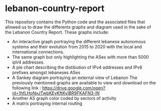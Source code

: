 # lebanon-country-report
This repository contains the Python code and the associated files that allowed us to draw the differents graphs and diagram used in the sake of the Lebanon Country Report.
These graphs include:
  - An interactive graph portraying the different lebanese autonomous systems and their evolution from 2015 to 2020 with the local and         international connections.
  - The same graph but only highlighting the ASes with more than 5000 ipV4 addresses.
  - A pie chart describing the distibution of IPv4 addresses and IPv6 prefixes amongst lebaneses ASes
  - A Sankey diagram portraying an external view of Lebanon
 The previously mentioned graphs are available to view and download on the following link :
 https://drive.google.com/open?id=1hfLHoNvJTwbKEyKftKvIBR9FKAFN3-lN
  - Another AS graph color coded by sectors of activity
  - A matrix portraying internal routing
 

 
